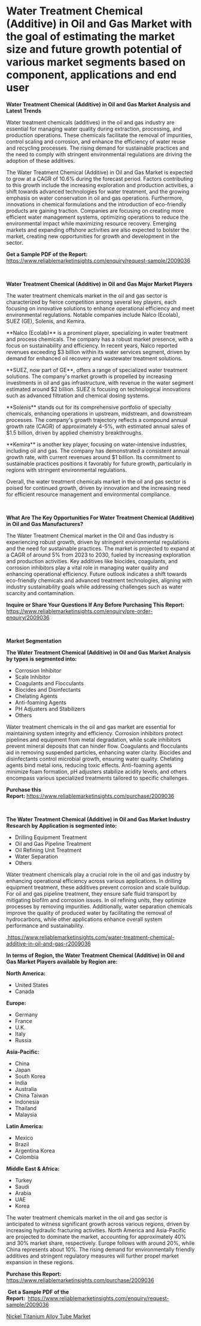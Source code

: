 <p><h1>Water Treatment Chemical (Additive) in Oil and Gas Market with the goal of estimating the market size and future growth potential of various market segments based on component, applications and end user</h1></p><p><strong>Water Treatment Chemical (Additive) in Oil and Gas Market Analysis and Latest Trends</strong></p>
<p><p>Water treatment chemicals (additives) in the oil and gas industry are essential for managing water quality during extraction, processing, and production operations. These chemicals facilitate the removal of impurities, control scaling and corrosion, and enhance the efficiency of water reuse and recycling processes. The rising demand for sustainable practices and the need to comply with stringent environmental regulations are driving the adoption of these additives.</p><p>The Water Treatment Chemical (Additive) in Oil and Gas Market is expected to grow at a CAGR of 10.6% during the forecast period. Factors contributing to this growth include the increasing exploration and production activities, a shift towards advanced technologies for water treatment, and the growing emphasis on water conservation in oil and gas operations. Furthermore, innovations in chemical formulations and the introduction of eco-friendly products are gaining traction. Companies are focusing on creating more efficient water management systems, optimizing operations to reduce the environmental impact while maximizing resource recovery. Emerging markets and expanding offshore activities are also expected to bolster the market, creating new opportunities for growth and development in the sector.</p></p>
<p><strong>Get a Sample PDF of the Report:&nbsp;</strong> <a href="https://www.reliablemarketinsights.com/enquiry/request-sample/2009036?utm_campaign=2252&utm_medium=2&utm_source=Github&utm_content=ia&utm_term=03042025&utm_id=water-treatment-chemical-additive-in-oil-and-gas">https://www.reliablemarketinsights.com/enquiry/request-sample/2009036</a></p>
<p>&nbsp;</p>
<p><strong>Water Treatment Chemical (Additive) in Oil and Gas Major Market Players</strong></p>
<p><p>The water treatment chemicals market in the oil and gas sector is characterized by fierce competition among several key players, each focusing on innovative solutions to enhance operational efficiency and meet environmental regulations. Notable companies include Nalco (Ecolab), SUEZ (GE), Solenis, and Kemira.</p><p>**Nalco (Ecolab)** is a prominent player, specializing in water treatment and process chemicals. The company has a robust market presence, with a focus on sustainability and efficiency. In recent years, Nalco reported revenues exceeding $3 billion within its water services segment, driven by demand for enhanced oil recovery and wastewater treatment solutions.</p><p>**SUEZ, now part of GE**, offers a range of specialized water treatment solutions. The company's market growth is propelled by increasing investments in oil and gas infrastructure, with revenue in the water segment estimated around $2 billion. SUEZ is focusing on technological innovations such as advanced filtration and chemical dosing systems.</p><p>**Solenis** stands out for its comprehensive portfolio of specialty chemicals, enhancing operations in upstream, midstream, and downstream processes. The company's growth trajectory reflects a compound annual growth rate (CAGR) of approximately 4-5%, with estimated annual sales of $1.5 billion, driven by applied chemistry breakthroughs.</p><p>**Kemira** is another key player, focusing on water-intensive industries, including oil and gas. The company has demonstrated a consistent annual growth rate, with current revenues around $1 billion. Its commitment to sustainable practices positions it favorably for future growth, particularly in regions with stringent environmental regulations.</p><p>Overall, the water treatment chemicals market in the oil and gas sector is poised for continued growth, driven by innovation and the increasing need for efficient resource management and environmental compliance.</p></p>
<p>&nbsp;</p>
<p><strong>What Are The Key Opportunities For Water Treatment Chemical (Additive) in Oil and Gas Manufacturers?</strong></p>
<p><p>The Water Treatment Chemical market in the Oil and Gas industry is experiencing robust growth, driven by stringent environmental regulations and the need for sustainable practices. The market is projected to expand at a CAGR of around 5% from 2023 to 2030, fueled by increasing exploration and production activities. Key additives like biocides, coagulants, and corrosion inhibitors play a vital role in managing water quality and enhancing operational efficiency. Future outlook indicates a shift towards eco-friendly chemicals and advanced treatment technologies, aligning with industry sustainability goals while addressing challenges such as water scarcity and contamination.</p></p>
<p><strong>Inquire or Share Your Questions If Any Before Purchasing This Report:</strong> <a href="https://www.reliablemarketinsights.com/enquiry/pre-order-enquiry/2009036?utm_campaign=2252&utm_medium=2&utm_source=Github&utm_content=ia&utm_term=03042025&utm_id=water-treatment-chemical-additive-in-oil-and-gas">https://www.reliablemarketinsights.com/enquiry/pre-order-enquiry/2009036</a></p>
<p>&nbsp;</p>
<p><strong>Market Segmentation</strong></p>
<p><strong>The Water Treatment Chemical (Additive) in Oil and Gas Market Analysis by types is segmented into:</strong></p>
<p><ul><li>Corrosion Inhibitor</li><li>Scale Inhibitor</li><li>Coagulants and Flocculants</li><li>Biocides and Disinfectants</li><li>Chelating Agents</li><li>Anti-foaming Agents</li><li>PH Adjusters and Stabilizers</li><li>Others</li></ul></p>
<p><p>Water treatment chemicals in the oil and gas market are essential for maintaining system integrity and efficiency. Corrosion inhibitors protect pipelines and equipment from metal degradation, while scale inhibitors prevent mineral deposits that can hinder flow. Coagulants and flocculants aid in removing suspended particles, enhancing water clarity. Biocides and disinfectants control microbial growth, ensuring water quality. Chelating agents bind metal ions, reducing toxic effects. Anti-foaming agents minimize foam formation, pH adjusters stabilize acidity levels, and others encompass various specialized treatments tailored to specific challenges.</p></p>
<p><strong>Purchase this Report:&nbsp;</strong><a href="https://www.reliablemarketinsights.com/purchase/2009036?utm_campaign=2252&utm_medium=2&utm_source=Github&utm_content=ia&utm_term=03042025&utm_id=water-treatment-chemical-additive-in-oil-and-gas">https://www.reliablemarketinsights.com/purchase/2009036</a></p>
<p>&nbsp;</p>
<p><strong>The Water Treatment Chemical (Additive) in Oil and Gas Market Industry Research by Application is segmented into:</strong></p>
<p><ul><li>Drilling Equipment Treatment</li><li>Oil and Gas Pipeline Treatment</li><li>Oil Refining Unit Treatment</li><li>Water Separation</li><li>Others</li></ul></p>
<p><p>Water treatment chemicals play a crucial role in the oil and gas industry by enhancing operational efficiency across various applications. In drilling equipment treatment, these additives prevent corrosion and scale buildup. For oil and gas pipeline treatment, they ensure safe fluid transport by mitigating biofilm and corrosion issues. In oil refining units, they optimize processes by removing impurities. Additionally, water separation chemicals improve the quality of produced water by facilitating the removal of hydrocarbons, while other applications enhance overall system performance and sustainability.</p></p>
<p><a href="https://www.reliablemarketinsights.com/water-treatment-chemical-additive-in-oil-and-gas-r2009036?utm_campaign=2252&utm_medium=2&utm_source=Github&utm_content=ia&utm_term=03042025&utm_id=water-treatment-chemical-additive-in-oil-and-gas">&nbsp;https://www.reliablemarketinsights.com/water-treatment-chemical-additive-in-oil-and-gas-r2009036</a></p>
<p><strong>In terms of Region, the Water Treatment Chemical (Additive) in Oil and Gas Market Players available by Region are:</strong></p>
<p>
    <p> <strong> North America: </strong>
        <ul>
            <li>United States</li>
            <li>Canada</li>
        </ul>
        </p> 
    <p> <strong> Europe: </strong>
        <ul>
            <li>Germany</li>
            <li>France</li>
            <li>U.K.</li>
            <li>Italy</li>
            <li>Russia</li>
        </ul>
        </p> 
    <p> <strong> Asia-Pacific: </strong>
        <ul>
            <li>China</li>
            <li>Japan</li>
            <li>South Korea</li>
            <li>India</li>
            <li>Australia</li>
            <li>China Taiwan</li>
            <li>Indonesia</li>
            <li>Thailand</li>
            <li>Malaysia</li>
        </ul>
        </p> 
    <p> <strong> Latin America: </strong>
        <ul>
            <li>Mexico</li>
            <li>Brazil</li>
            <li>Argentina Korea</li>
            <li>Colombia</li>
        </ul>
        </p> 
    <p> <strong> Middle East & Africa: </strong>
        <ul>
            <li>Turkey</li>
            <li>Saudi</li>
            <li>Arabia</li>
            <li>UAE</li>
            <li>Korea</li>
        </ul>
    </p>
    </p>
<p><p>The water treatment chemicals market in the oil and gas sector is anticipated to witness significant growth across various regions, driven by increasing hydraulic fracturing activities. North America and Asia-Pacific are projected to dominate the market, accounting for approximately 40% and 30% market share, respectively. Europe follows with around 20%, while China represents about 10%. The rising demand for environmentally friendly additives and stringent regulatory measures will further propel market expansion in these regions.</p></p>
<p><strong>Purchase this Report: </strong><a href="https://www.reliablemarketinsights.com/purchase/2009036?utm_campaign=2252&utm_medium=2&utm_source=Github&utm_content=ia&utm_term=03042025&utm_id=water-treatment-chemical-additive-in-oil-and-gas">https://www.reliablemarketinsights.com/purchase/2009036</a></p>
<p>&nbsp;<strong>Get a Sample PDF of the Report:&nbsp;&nbsp;</strong><a href="https://www.reliablemarketinsights.com/enquiry/request-sample/2009036?utm_campaign=2252&utm_medium=2&utm_source=Github&utm_content=ia&utm_term=03042025&utm_id=water-treatment-chemical-additive-in-oil-and-gas">https://www.reliablemarketinsights.com/enquiry/request-sample/2009036</a></p>
<p><strong></strong></p>
<p><p><a href="https://github.com/DianaWilson796/Market-Research-Report-List-2/blob/main/nickel-titanium-alloy-tube-market.md?utm_campaign=2252&utm_medium=2&utm_source=Github&utm_content=ia&utm_term=03042025&utm_id=water-treatment-chemical-additive-in-oil-and-gas">Nickel Titanium Alloy Tube Market</a></p></p>